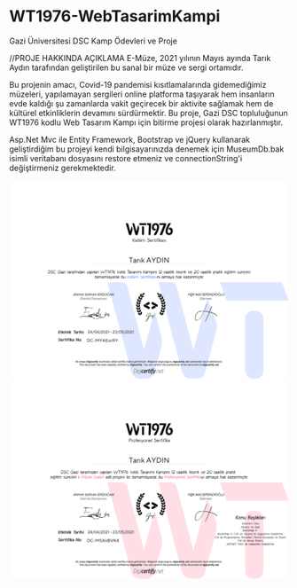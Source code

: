 # WT1976-WebTasarimKampi
 Gazi Üniversitesi DSC Kamp Ödevleri ve Proje
 
//PROJE HAKKINDA AÇIKLAMA
E-Müze, 2021 yılının Mayıs ayında Tarık Aydın tarafından geliştirilen bu sanal bir müze ve sergi ortamıdır. 

Bu projenin amacı, Covid-19 pandemisi kısıtlamalarında gidemediğimiz müzeleri, yapılamayan sergileri online platforma taşıyarak
hem insanların evde kaldığı şu zamanlarda vakit geçirecek bir aktivite sağlamak hem de kültürel etkinliklerin devamını sürdürmektir. 
Bu proje, Gazi DSC topluluğunun WT1976 kodlu Web Tasarım Kampı için bitirme projesi olarak hazırlanmıştır.

Asp.Net Mvc ile Entity Framework, Bootstrap ve jQuery kullanarak geliştirdiğim bu projeyi kendi bilgisayarınızda denemek için
MuseumDb.bak isimli veritabanı dosyasını restore etmeniz ve connectionString'i değiştirmeniz gerekmektedir.

![sertifika](./katilim_sertifikasi.png)
![sertifika](./profesyonel_sertifika.png)
 
